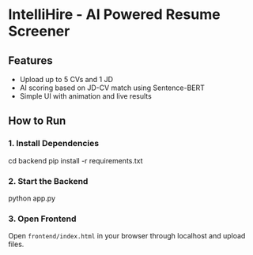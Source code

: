 
# IntelliHire - AI Powered Resume Screener

## Features
- Upload up to 5 CVs and 1 JD
- AI scoring based on JD-CV match using Sentence-BERT
- Simple UI with animation and live results

## How to Run

### 1. Install Dependencies

cd backend
pip install -r requirements.txt

### 2. Start the Backend

python app.py

### 3. Open Frontend

Open `frontend/index.html` in your browser through localhost and upload files.


